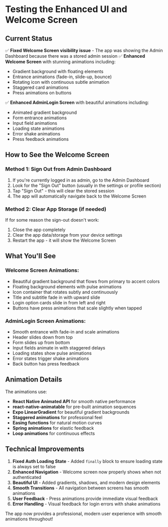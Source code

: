 # Testing the Enhanced UI and Welcome Screen

## Current Status

✅ **Fixed Welcome Screen visibility issue** - The app was showing the Admin Dashboard because there was a stored admin session
✅ **Enhanced Welcome Screen** with stunning animations including:

- Gradient background with floating elements
- Entrance animations (fade-in, slide-up, bounce)
- Rotating icon with continuous subtle animation
- Staggered card animations
- Press animations on buttons

✅ **Enhanced AdminLogin Screen** with beautiful animations including:

- Animated gradient background
- Form entrance animations
- Input field animations
- Loading state animations
- Error shake animations
- Press feedback animations

## How to See the Welcome Screen

### Method 1: Sign Out from Admin Dashboard

1. If you're currently logged in as admin, go to the Admin Dashboard
2. Look for the "Sign Out" button (usually in the settings or profile section)
3. Tap "Sign Out" - this will clear the stored session
4. The app will automatically navigate back to the Welcome Screen

### Method 2: Clear App Storage (if needed)

If for some reason the sign-out doesn't work:

1. Close the app completely
2. Clear the app data/storage from your device settings
3. Restart the app - it will show the Welcome Screen

## What You'll See

### Welcome Screen Animations:

- Beautiful gradient background that flows from primary to accent colors
- Floating background elements with pulse animations
- Icon container that rotates subtly and continuously
- Title and subtitle fade in with upward slide
- Login option cards slide in from left and right
- Buttons have press animations that scale slightly when tapped

### AdminLogin Screen Animations:

- Smooth entrance with fade-in and scale animations
- Header slides down from top
- Form slides up from bottom
- Input fields animate in with staggered delays
- Loading states show pulse animations
- Error states trigger shake animations
- Back button has press feedback

## Animation Details

The animations use:

- **React Native Animated API** for smooth native performance
- **react-native-animatable** for pre-built animation sequences
- **Expo LinearGradient** for beautiful gradient backgrounds
- **Staggered animations** for professional feel
- **Easing functions** for natural motion curves
- **Spring animations** for elastic feedback
- **Loop animations** for continuous effects

## Technical Improvements

1. **Fixed Auth Loading State** - Added `finally` block to ensure loading state is always set to false
2. **Enhanced Navigation** - Welcome screen now properly shows when not authenticated
3. **Beautiful UI** - Added gradients, shadows, and modern design elements
4. **Smooth Transitions** - All navigation between screens has smooth animations
5. **User Feedback** - Press animations provide immediate visual feedback
6. **Error Handling** - Visual feedback for login errors with shake animations

The app now provides a professional, modern user experience with smooth animations throughout!
